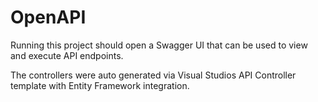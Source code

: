 # OpenAPI

Running this project should open a Swagger UI that can be used to view and execute API endpoints.

The controllers were auto generated via Visual Studios API Controller template with Entity Framework integration.